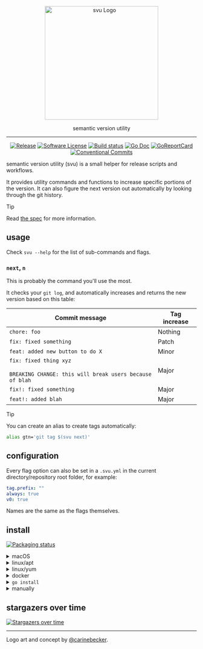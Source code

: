 <p align="center">
  <img alt="svu Logo" src="https://becker.software/svu.png" height="300" />
  <p align="center">semantic version utility</p>
</p>

<hr>

<p align="center">
<a href="https://github.com/caarlos0/svu/releases/latest"><img src="https://img.shields.io/github/release/caarlos0/svu.svg?style=for-the-badge" alt="Release"></a>
<a href="/LICENSE.md"><img src="https://img.shields.io/badge/license-MIT-brightgreen.svg?style=for-the-badge" alt="Software License"></a>
<a href="https://github.com/caarlos0/svu/actions?workflow=build"><img src="https://img.shields.io/github/actions/workflow/status/caarlos0/svu/build.yml?style=for-the-badge&branch=main" alt="Build status"></a>
<a href="http://godoc.org/github.com/caarlos0/svu/v3"><img src="https://img.shields.io/badge/godoc-reference-blue.svg?style=for-the-badge" alt="Go Doc"></a>
<a href="https://goreportcard.com/report/github.com/caarlos0/svu/v3"><img src="https://goreportcard.com/badge/github.com/caarlos0/svu/v3?style=for-the-badge" alt="GoReportCard"></a>
<a href="https://conventionalcommits.org"><img src="https://img.shields.io/badge/Conventional%20Commits-1.0.0-yellow.svg?style=for-the-badge" alt="Conventional Commits"></a>
</p>


semantic version utility (svu) is a small helper for release scripts and workflows.

It provides utility commands and functions to increase specific portions of the version.
It can also figure the next version out automatically by looking through the git history.

> [!TIP]
> Read [the spec][Semver] for more information.

## usage

Check `svu --help` for the list of sub-commands and flags.

### `next`, `n`

This is probably the command you'll use the most.

It checks your `git log`, and automatically increases and returns the new
version based on this table:

| Commit message                                                                         | Tag increase |
| -------------------------------------------------------------------------------------- | ------------ |
| `chore: foo`                                                                           | Nothing      |
| `fix: fixed something`                                                                 | Patch        |
| `feat: added new button to do X`                                                       | Minor        |
| `fix: fixed thing xyz`<br><br>`BREAKING CHANGE: this will break users because of blah` | Major        |
| `fix!: fixed something`                                                                | Major        |
| `feat!: added blah`                                                                    | Major        |

> [!TIP]
> You can create an alias to create tags automatically:
>
> ```bash
> alias gtn='git tag $(svu next)'
> ```

## configuration

Every flag option can also be set in a `.svu.yml` in the current
directory/repository root folder, for example:

```yaml
tag.prefix: ""
always: true
v0: true
```

Names are the same as the flags themselves.

## install

[![Packaging status](https://repology.org/badge/vertical-allrepos/svu.svg)](https://repology.org/project/svu/versions)

<details>
  <summary>macOS</summary>

```bash
brew install caarlos0/tap/svu
```

</details>

<details>
  <summary>linux/apt</summary>

```bash
echo 'deb [trusted=yes] https://apt.fury.io/caarlos0/ /' | sudo tee /etc/apt/sources.list.d/caarlos0.list
sudo apt update
sudo apt install svu
```

</details>

<details>
  <summary>linux/yum</summary>

```bash
echo '[caarlos0]
name=caarlos0
baseurl=https://yum.fury.io/caarlos0/
enabled=1
gpgcheck=0' | sudo tee /etc/yum.repos.d/caarlos0.repo
sudo yum install svu
```

</details>

<details>
  <summary>docker</summary>

```bash
docker run --rm -v $PWD:/tmp --workdir /tmp ghcr.io/caarlos0/svu --help
```

</details>

<details>
  <summary><code>go install</code></summary>

```bash
go install github.com/caarlos0/svu/v3@latest
```

</details>

<details>
  <summary>manually</summary>

Or download one from the [releases tab](https://github.com/caarlos0/svu/releases) and install manually.

</details>

## stargazers over time

[![Stargazers over time](https://starchart.cc/caarlos0/svu.svg?variant=adaptive)](https://starchart.cc/caarlos0/svu)

[Semver]: https://semver.org

---

Logo art and concept by [@carinebecker](https://github.com/carinebecker).
